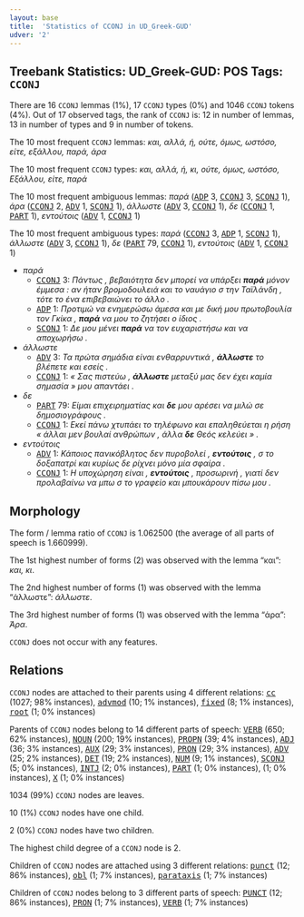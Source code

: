 ```yaml
---
layout: base
title:  'Statistics of CCONJ in UD_Greek-GUD'
udver: '2'
---
```


## Treebank Statistics: UD_Greek-GUD: POS Tags: `CCONJ`

There are 16 `CCONJ` lemmas (1%), 17 `CCONJ` types (0%) and 1046 `CCONJ` tokens (4%).
Out of 17 observed tags, the rank of `CCONJ` is: 12 in number of lemmas, 13 in number of types and 9 in number of tokens.

The 10 most frequent `CCONJ` lemmas: <em>και, αλλά, ή, ούτε, όμως, ωστόσο, είτε, εξάλλου, παρά, άρα</em>

The 10 most frequent `CCONJ` types:  <em>και, αλλά, ή, κι, ούτε, όμως, ωστόσο, Εξάλλου, είτε, παρά</em>

The 10 most frequent ambiguous lemmas: <em>παρά</em> (<tt><a href="el_gud-pos-ADP.html">ADP</a></tt> 3, <tt><a href="el_gud-pos-CCONJ.html">CCONJ</a></tt> 3, <tt><a href="el_gud-pos-SCONJ.html">SCONJ</a></tt> 1), <em>άρα</em> (<tt><a href="el_gud-pos-CCONJ.html">CCONJ</a></tt> 2, <tt><a href="el_gud-pos-ADV.html">ADV</a></tt> 1, <tt><a href="el_gud-pos-SCONJ.html">SCONJ</a></tt> 1), <em>άλλωστε</em> (<tt><a href="el_gud-pos-ADV.html">ADV</a></tt> 3, <tt><a href="el_gud-pos-CCONJ.html">CCONJ</a></tt> 1), <em>δε</em> (<tt><a href="el_gud-pos-CCONJ.html">CCONJ</a></tt> 1, <tt><a href="el_gud-pos-PART.html">PART</a></tt> 1), <em>εντούτοις</em> (<tt><a href="el_gud-pos-ADV.html">ADV</a></tt> 1, <tt><a href="el_gud-pos-CCONJ.html">CCONJ</a></tt> 1)

The 10 most frequent ambiguous types:  <em>παρά</em> (<tt><a href="el_gud-pos-CCONJ.html">CCONJ</a></tt> 3, <tt><a href="el_gud-pos-ADP.html">ADP</a></tt> 1, <tt><a href="el_gud-pos-SCONJ.html">SCONJ</a></tt> 1), <em>άλλωστε</em> (<tt><a href="el_gud-pos-ADV.html">ADV</a></tt> 3, <tt><a href="el_gud-pos-CCONJ.html">CCONJ</a></tt> 1), <em>δε</em> (<tt><a href="el_gud-pos-PART.html">PART</a></tt> 79, <tt><a href="el_gud-pos-CCONJ.html">CCONJ</a></tt> 1), <em>εντούτοις</em> (<tt><a href="el_gud-pos-ADV.html">ADV</a></tt> 1, <tt><a href="el_gud-pos-CCONJ.html">CCONJ</a></tt> 1)


* <em>παρά</em>
  * <tt><a href="el_gud-pos-CCONJ.html">CCONJ</a></tt> 3: <em>Πάντως , βεβαιότητα δεν μπορεί να υπάρξει <b>παρά</b> μόνον έμμεσα : αν ήταν βρομοδουλειά και το ναυάγιο σ την Ταϊλάνδη , τότε το ένα επιβεβαιώνει το άλλο .</em>
  * <tt><a href="el_gud-pos-ADP.html">ADP</a></tt> 1: <em>Προτιμώ να ενημερώσω άμεσα και με δική μου πρωτοβουλία τον Γκίκα , <b>παρά</b> να μου το ζητήσει ο ίδιος .</em>
  * <tt><a href="el_gud-pos-SCONJ.html">SCONJ</a></tt> 1: <em>Δε μου μένει <b>παρά</b> να τον ευχαριστήσω και να αποχωρήσω .</em>
* <em>άλλωστε</em>
  * <tt><a href="el_gud-pos-ADV.html">ADV</a></tt> 3: <em>Τα πρώτα σημάδια είναι ενθαρρυντικά , <b>άλλωστε</b> το βλέπετε και εσείς .</em>
  * <tt><a href="el_gud-pos-CCONJ.html">CCONJ</a></tt> 1: <em>« Σας πιστεύω , <b>άλλωστε</b> μεταξύ μας δεν έχει καμία σημασία » μου απαντάει .</em>
* <em>δε</em>
  * <tt><a href="el_gud-pos-PART.html">PART</a></tt> 79: <em>Είμαι επιχειρηματίας και <b>δε</b> μου αρέσει να μιλώ σε δημοσιογράφους .</em>
  * <tt><a href="el_gud-pos-CCONJ.html">CCONJ</a></tt> 1: <em>Εκεί πάνω χτυπάει το τηλέφωνο και επαληθεύεται η ρήση « άλλαι μεν βουλαί ανθρώπων , άλλα <b>δε</b> Θεός κελεύει » .</em>
* <em>εντούτοις</em>
  * <tt><a href="el_gud-pos-ADV.html">ADV</a></tt> 1: <em>Κάποιος πανικόβλητος δεν πυροβολεί , <b>εντούτοις</b> , σ το δοξαπατρί και κυρίως δε ρίχνει μόνο μία σφαίρα .</em>
  * <tt><a href="el_gud-pos-CCONJ.html">CCONJ</a></tt> 1: <em>Η υποχώρηση είναι , <b>εντούτοις</b> , προσωρινή , γιατί δεν προλαβαίνω να μπω σ το γραφείο και μπουκάρουν πίσω μου .</em>

## Morphology

The form / lemma ratio of `CCONJ` is 1.062500 (the average of all parts of speech is 1.660999).

The 1st highest number of forms (2) was observed with the lemma “και”: <em>και, κι</em>.

The 2nd highest number of forms (1) was observed with the lemma “άλλωστε”: <em>άλλωστε</em>.

The 3rd highest number of forms (1) was observed with the lemma “άρα”: <em>Άρα</em>.

`CCONJ` does not occur with any features.


## Relations

`CCONJ` nodes are attached to their parents using 4 different relations: <tt><a href="el_gud-dep-cc.html">cc</a></tt> (1027; 98% instances), <tt><a href="el_gud-dep-advmod.html">advmod</a></tt> (10; 1% instances), <tt><a href="el_gud-dep-fixed.html">fixed</a></tt> (8; 1% instances), <tt><a href="el_gud-dep-root.html">root</a></tt> (1; 0% instances)

Parents of `CCONJ` nodes belong to 14 different parts of speech: <tt><a href="el_gud-pos-VERB.html">VERB</a></tt> (650; 62% instances), <tt><a href="el_gud-pos-NOUN.html">NOUN</a></tt> (200; 19% instances), <tt><a href="el_gud-pos-PROPN.html">PROPN</a></tt> (39; 4% instances), <tt><a href="el_gud-pos-ADJ.html">ADJ</a></tt> (36; 3% instances), <tt><a href="el_gud-pos-AUX.html">AUX</a></tt> (29; 3% instances), <tt><a href="el_gud-pos-PRON.html">PRON</a></tt> (29; 3% instances), <tt><a href="el_gud-pos-ADV.html">ADV</a></tt> (25; 2% instances), <tt><a href="el_gud-pos-DET.html">DET</a></tt> (19; 2% instances), <tt><a href="el_gud-pos-NUM.html">NUM</a></tt> (9; 1% instances), <tt><a href="el_gud-pos-SCONJ.html">SCONJ</a></tt> (5; 0% instances), <tt><a href="el_gud-pos-INTJ.html">INTJ</a></tt> (2; 0% instances), <tt><a href="el_gud-pos-PART.html">PART</a></tt> (1; 0% instances),  (1; 0% instances), <tt><a href="el_gud-pos-X.html">X</a></tt> (1; 0% instances)

1034 (99%) `CCONJ` nodes are leaves.

10 (1%) `CCONJ` nodes have one child.

2 (0%) `CCONJ` nodes have two children.

The highest child degree of a `CCONJ` node is 2.

Children of `CCONJ` nodes are attached using 3 different relations: <tt><a href="el_gud-dep-punct.html">punct</a></tt> (12; 86% instances), <tt><a href="el_gud-dep-obl.html">obl</a></tt> (1; 7% instances), <tt><a href="el_gud-dep-parataxis.html">parataxis</a></tt> (1; 7% instances)

Children of `CCONJ` nodes belong to 3 different parts of speech: <tt><a href="el_gud-pos-PUNCT.html">PUNCT</a></tt> (12; 86% instances), <tt><a href="el_gud-pos-PRON.html">PRON</a></tt> (1; 7% instances), <tt><a href="el_gud-pos-VERB.html">VERB</a></tt> (1; 7% instances)


